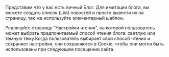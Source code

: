  Представим что у вас есть личный Блог. Для имитации блога, вы можете создать список (List<News>) новостей и просто вывести их на страницу, так же используйте
 элементарный шаблон.  

 Реализуйте страницу "Настройки чтения", на которой пользователь может выбрать предпочитаемый способ чтения блога: светлую или темную тему.Когда пользователь
 выбирает свой способ чтения и сохраняет настройки, они сохраняются в Cookie, чтобы они могли быть использованы при следующем посещении сайта.

 
